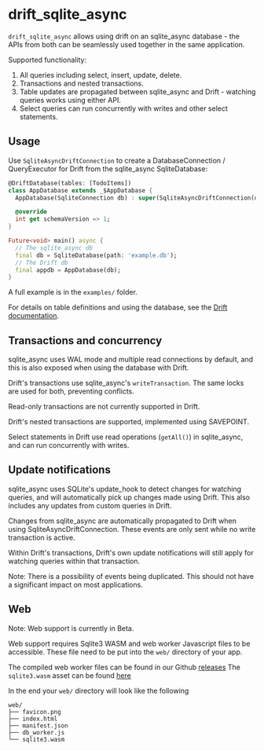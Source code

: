 # drift_sqlite_async

`drift_sqlite_async` allows using drift on an sqlite_async database - the APIs from both can be seamlessly used together in the same application.

Supported functionality:

1. All queries including select, insert, update, delete.
2. Transactions and nested transactions.
3. Table updates are propagated between sqlite_async and Drift - watching queries works using either API.
4. Select queries can run concurrently with writes and other select statements.

## Usage

Use `SqliteAsyncDriftConnection` to create a DatabaseConnection / QueryExecutor for Drift from the sqlite_async SqliteDatabase:

```dart
@DriftDatabase(tables: [TodoItems])
class AppDatabase extends _$AppDatabase {
  AppDatabase(SqliteConnection db) : super(SqliteAsyncDriftConnection(db));

  @override
  int get schemaVersion => 1;
}

Future<void> main() async {
  // The sqlite_async db
  final db = SqliteDatabase(path: 'example.db');
  // The Drift db
  final appdb = AppDatabase(db);
}
```

A full example is in the `examples/` folder.

For details on table definitions and using the database, see the [Drift documentation](https://drift.simonbinder.eu/).

## Transactions and concurrency

sqlite_async uses WAL mode and multiple read connections by default, and this
is also exposed when using the database with Drift.

Drift's transactions use sqlite_async's `writeTransaction`. The same locks are used
for both, preventing conflicts.

Read-only transactions are not currently supported in Drift.

Drift's nested transactions are supported, implemented using SAVEPOINT.

Select statements in Drift use read operations (`getAll()`) in sqlite_async,
and can run concurrently with writes.

## Update notifications

sqlite_async uses SQLite's update_hook to detect changes for watching queries,
and will automatically pick up changes made using Drift. This also includes any updates from custom queries in Drift.

Changes from sqlite_async are automatically propagated to Drift when using SqliteAsyncDriftConnection.
These events are only sent while no write transaction is active.

Within Drift's transactions, Drift's own update notifications will still apply for watching queries within that transaction.

Note: There is a possibility of events being duplicated. This should not have a significant impact on most applications.

## Web

Note: Web support is currently in Beta.

Web support requires Sqlite3 WASM and web worker Javascript files to be accessible. These file need to be put into the `web/` directory of your app.

The compiled web worker files can be found in our Github [releases](https://github.com/powersync-ja/sqlite_async.dart/releases)
The `sqlite3.wasm` asset can be found [here](https://github.com/simolus3/sqlite3.dart/releases)

In the end your `web/` directory will look like the following

```
web/
├── favicon.png
├── index.html
├── manifest.json
├── db_worker.js
└── sqlite3.wasm
```
